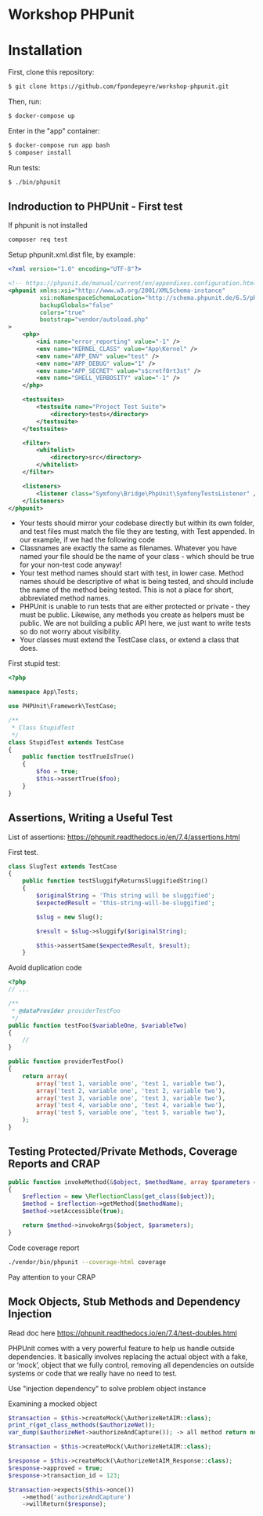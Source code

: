 Workshop PHPunit
================

# Installation

First, clone this repository:

```bash
$ git clone https://github.com/fpondepeyre/workshop-phpunit.git
```
Then, run:

```bash
$ docker-compose up
```

Enter in the "app" container:
```bash
$ docker-compose run app bash
$ composer install
```

Run tests:
```bash
$ ./bin/phpunit
```

## Indroduction to PHPUnit - First test

If phpunit is not installed

```bash
composer req test
```

Setup phpunit.xml.dist file, by example:

```xml
<?xml version="1.0" encoding="UTF-8"?>

<!-- https://phpunit.de/manual/current/en/appendixes.configuration.html -->
<phpunit xmlns:xsi="http://www.w3.org/2001/XMLSchema-instance"
         xsi:noNamespaceSchemaLocation="http://schema.phpunit.de/6.5/phpunit.xsd"
         backupGlobals="false"
         colors="true"
         bootstrap="vendor/autoload.php"
>
    <php>
        <ini name="error_reporting" value="-1" />
        <env name="KERNEL_CLASS" value="App\Kernel" />
        <env name="APP_ENV" value="test" />
        <env name="APP_DEBUG" value="1" />
        <env name="APP_SECRET" value="s$cretf0rt3st" />
        <env name="SHELL_VERBOSITY" value="-1" />
    </php>

    <testsuites>
        <testsuite name="Project Test Suite">
            <directory>tests</directory>
        </testsuite>
    </testsuites>

    <filter>
        <whitelist>
            <directory>src</directory>
        </whitelist>
    </filter>

    <listeners>
        <listener class="Symfony\Bridge\PhpUnit\SymfonyTestsListener" />
    </listeners>
</phpunit>
```

- Your tests should mirror your codebase directly but within its own folder, and test files must match the file they are testing, with Test appended. In our example, if we had the following code
- Classnames are exactly the same as filenames. Whatever you have named your file should be the name of your class - which should be true for your non-test code anyway!
- Your test method names should start with test, in lower case. Method names should be descriptive of what is being tested, and should include the name of the method being tested. This is not a place for short, abbreviated method names.
- PHPUnit is unable to run tests that are either protected or private - they must be public. Likewise, any methods you create as helpers must be public. We are not building a public API here, we just want to write tests so do not worry about visibility.
- Your classes must extend the TestCase class, or extend a class that does.

First stupid test:

```php
<?php

namespace App\Tests;

use PHPUnit\Framework\TestCase;

/**
 * Class StupidTest
 */
class StupidTest extends TestCase
{
    public function testTrueIsTrue()
    {
        $foo = true;
        $this->assertTrue($foo);
    }
}
```

## Assertions, Writing a Useful Test

List of assertions: https://phpunit.readthedocs.io/en/7.4/assertions.html

First test.

```php
class SlugTest extends TestCase
{
    public function testSluggifyReturnsSluggifiedString()
    {
        $originalString = 'This string will be sluggified';
        $expectedResult = 'this-string-will-be-sluggified';

        $slug = new Slug();

        $result = $slug->sluggify($originalString);

        $this->assertSame($expectedResult, $result);
    }
```

Avoid duplication code

```php
<?php
// ...

/**
 * @dataProvider providerTestFoo
 */
public function testFoo($variableOne, $variableTwo)
{
    //
}

public function providerTestFoo()
{
    return array(
        array('test 1, variable one', 'test 1, variable two'),
        array('test 2, variable one', 'test 2, variable two'),
        array('test 3, variable one', 'test 3, variable two'),
        array('test 4, variable one', 'test 4, variable two'),
        array('test 5, variable one', 'test 5, variable two'),
    );
}
```

## Testing Protected/Private Methods, Coverage Reports and CRAP

```php
public function invokeMethod(&$object, $methodName, array $parameters = array())
{
    $reflection = new \ReflectionClass(get_class($object));
    $method = $reflection->getMethod($methodName);
    $method->setAccessible(true);

    return $method->invokeArgs($object, $parameters);
}
```

Code coverage report

```bash
./vendor/bin/phpunit --coverage-html coverage
```

Pay attention to your CRAP

## Mock Objects, Stub Methods and Dependency Injection

Read doc here https://phpunit.readthedocs.io/en/7.4/test-doubles.html

PHPUnit comes with a very powerful feature to help us handle outside dependencies. It basically involves replacing the actual object with a fake, or ‘mock’, object that we fully control, removing all dependencies on outside systems or code that we really have no need to test.

Use "injection dependency" to solve problem object instance

Examining a mocked object

```php
$transaction = $this->createMock(\AuthorizeNetAIM::class);
print_r(get_class_methods($authorizeNet));
var_dump($authorizeNet->authorizeAndCapture()); -> all method return null
```

```php
$transaction = $this->createMock(\AuthorizeNetAIM::class);

$response = $this->createMock(\AuthorizeNetAIM_Response::class);
$response->approved = true;
$response->transaction_id = 123;

$transaction->expects($this->once())
    ->method('authorizeAndCapture')
    ->willReturn($response);
```    